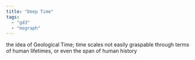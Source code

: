 ```yaml
---
title: "Deep Time"
tags:
  - "gd3"
  - "mograph"
---
```


the idea of Geological Time; time scales not easily graspable through terms of human lifetimes, or even the span of human history
